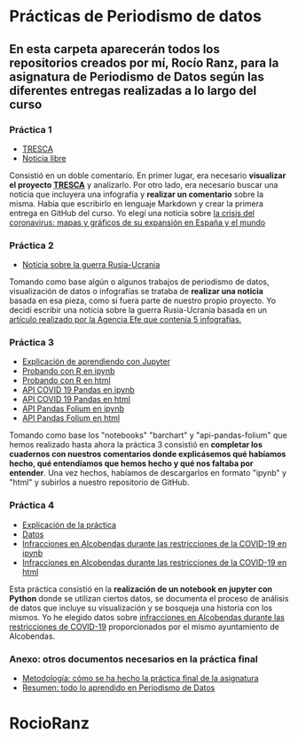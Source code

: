 # Prácticas de Periodismo de datos

## En esta carpeta aparecerán todos los repositorios creados por mí, Rocío Ranz, para la asignatura de Periodismo de Datos según las diferentes entregas realizadas a lo largo del curso

### Práctica 1
- [TRESCA](practica-1-tresca.md)
- [Noticia libre](practica-1-libre.md)

Consistió en un doble comentario. En primer lugar, era necesario **visualizar el proyecto [TRESCA](https://trescaproject.eu)** y analizarlo. Por otro lado, era necesario buscar una noticia que incluyera una infografía y **realizar un comentario** sobre la misma. Había que escribirlo en lenguaje Markdown y crear la primera entrega en GitHub del curso. Yo elegí una noticia sobre [la crisis del coronavirus: mapas y gráficos de su expansión en España y el mundo](https://www.eldiario.es/sociedad/crisis-coronavirus-graficos-expansion-espana_1_1033878.html) 

### Práctica 2
- [Noticia sobre la guerra Rusia-Ucrania](practica-2.md)

Tomando como base algún o algunos trabajos de periodismo de datos, visualización de datos o infografías se trataba de **realizar una noticia** basada en esa pieza, como si fuera parte de nuestro propio proyecto. Yo decidí escribir una noticia sobre la guerra Rusia-Ucrania basada en un [artículo realizado por la Agencia Efe que contenía 5 infografías.](https://euroefe.euractiv.es/section/exteriores-y-defensa/infographic/la-guerra-de-ucrania-explicada-en-5-infografias/)

### Práctica 3
- [Explicación de aprendiendo con Jupyter](practica-3.md)
- [Probando con R en ipynb](https://github.com/Pontedatos/RocioRanz/blob/main/probando-con-r.ipynb)
- [Probando con R en html](https://github.com/Pontedatos/RocioRanz/blob/main/probando-con-r.html)
- [API COVID 19 Pandas en ipynb](https://github.com/Pontedatos/candelaccrespi/blob/main/python-api-covid-pandas.ipynb)
- [API COVID 19 Pandas en html](https://github.com/Pontedatos/RocioRanz/blob/main/phyton-api-covid19-pandas.html)
- [API Pandas Folium en ipynb](https://github.com/Pontedatos/RocioRanz/blob/main/api-pandas-folium.ipynb)
- [API Pandas Folium en html](https://github.com/Pontedatos/RocioRanz/blob/main/api-pandas-folium.html)

Tomando como base los "notebooks" "barchart" y "api-pandas-folium" que hemos realizado hasta ahora la práctica 3 consistió en **completar los cuadernos con nuestros comentarios donde explicásemos qué habíamos hecho, qué entendíamos que hemos hecho y qué nos faltaba por entender**. Una vez hechos, habíamos de descargarlos en formato "ipynb" y "html" y subirlos a nuestro repositorio de GitHub.

### Práctica 4
- [Explicación de la práctica](explicacion-practica-4.md)
- [Datos](https://github.com/Pontedatos/RocioRanz/blob/main/practica-4.csv.csv)
- [Infracciones en Alcobendas durante las restricciones de la COVID-19 en ipynb](https://github.com/Pontedatos/RocioRanz/blob/main/practica-4.ipynb)
- [Infracciones en Alcobendas durante las restricciones de la COVID-19 en html](https://github.com/Pontedatos/RocioRanz/blob/main/practica-4.ipynb)

Esta práctica consistió en la **realización de un notebook en jupyter con Python** donde se utilizan ciertos datos, se documenta el proceso de análisis de datos que incluye su visualización y se bosqueja una historia con los mismos. Yo he elegido datos sobre [infracciones en Alcobendas durante las restricciones de COVID-19](https://datos.alcobendas.org/dataset/infracciones-por-incumplimiento-restricciones-estado-de-alarma-covid-19/resource/1f568d4c-c310-4462-ac90-2b55fed026a6?view_id=56a3145c-a39b-4eee-b415-37bd46b36d92) proporcionados por el mismo ayuntamiento de Alcobendas.

### Anexo: otros documentos necesarios en la práctica final
- [Metodología: cómo se ha hecho la práctica final de la asignatura](metodologia.md)
- [Resumen: todo lo aprendido en Periodismo de Datos](resumen.md)

# RocioRanz
